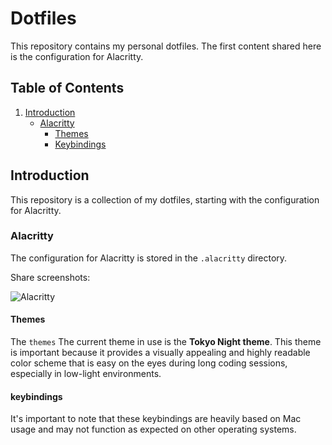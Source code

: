 # Dotfiles

This repository contains my personal dotfiles. The first content shared here is the configuration for Alacritty.

## Table of Contents

1. [Introduction](#introduction)
   - [Alacritty](#alacritty)
     - [Themes](#themes)
     - [Keybindings](#keybindings)

## Introduction

This repository is a collection of my dotfiles, starting with the configuration for Alacritty.

### Alacritty

The configuration for Alacritty is stored in the `.alacritty` directory.

Share screenshots:

![Alacritty](.screenshots/dotfilea-1.png)

#### Themes

The `themes` The current theme in use is the **Tokyo Night theme**. This theme is important because it provides a visually appealing and highly readable color scheme that is easy on the eyes during long coding sessions, especially in low-light environments.

#### keybindings

It's important to note that these keybindings are heavily based on Mac usage and may not function as expected on other operating systems.
